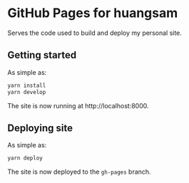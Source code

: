# GitHub Pages for huangsam

Serves the code used to build and deploy my personal site.

## Getting started

As simple as:

```bash
yarn install
yarn develop
```

The site is now running at http://localhost:8000.

## Deploying site

As simple as:

```bash
yarn deploy
```

The site is now deployed to the `gh-pages` branch.
